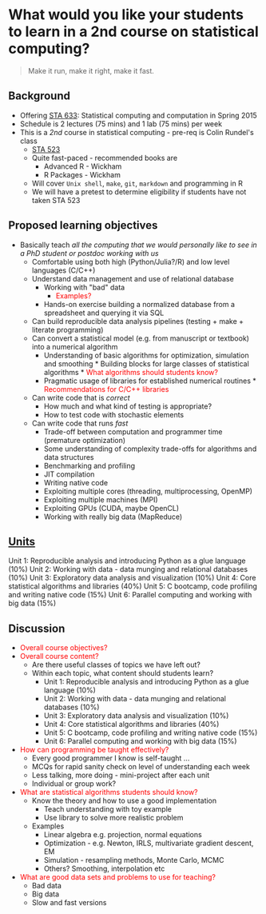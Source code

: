 What would you like your students to learn in a 2nd course on statistical computing?
========================================

> Make it run, make it right, make it fast.

Background
----------------------------------------

* Offering [STA 633](http://people.duke.edu/~ccc14/sta-633-2015/): Statistical computing and computation in Spring 2015
* Schedule is 2 lectures (75 mins) and 1 lab (75 mins) per week
* This is a *2nd* course in statistical computing - pre-req is Colin Rundel's class
    * [STA 523](https://stat.duke.edu/~cr173/Sta523_Fa14/)
    * Quite fast-paced - recommended books are
        * Advanced R - Wickham 
        * R Packages - Wickham
    * Will cover ```Unix shell```, ```make```, ```git```, ```markdown``` and programming in R
    * We will have a pretest to determine eligibility if students have not taken STA 523

Proposed learning objectives
----------------------------------------

* Basically teach *all the computing that we would personally like to see in a PhD student or postdoc working with us*
    * Comfortable using both high (Python/Julia?/R) and low level languages (C/C++)
    * Understand data management and use of relational database
		* Working with "bad" data
		    * <font color=red>Examples?</font>
        * Hands-on exercise building a normalized database from a spreadsheet and querying it via SQL
    * Can build reproducible data analysis pipelines (testing + make + literate programming)
    * Can convert a statistical model (e.g. from manuscript or textbook) into a numerical algorithm
        * Understanding of basic algorithms for optimization, simulation and smoothing
			   * Building blocks for large classes of statistical algorithms
               * <font color=red>What algorithms should students know?</font>
		* Pragmatic usage of libraries for established numerical routines
               * <font color=red>Recommendations for C/C++ libraries</font>
	* Can write code that is *correct*
	    * How much and what kind of testing is appropriate?
	    * How to test code with stochastic elements
	* Can write code that runs *fast*
		* Trade-off between computation and programmer time (premature optimization)
	    * Some understanding of complexity trade-offs for algorithms and data structures
        * Benchmarking and profiling
        * JIT compilation
        * Writing native code
        * Exploiting multiple cores (threading, multiprocessing, OpenMP)
        * Exploiting multiple machines (MPI)
        * Exploiting GPUs (CUDA, maybe OpenCL)
        * Working with really big data (MapReduce)

[Units](http://localhost:8888/tree)
----------------------------------------

Unit 1: Reproducible analysis and introducing Python as a glue language (10%)
Unit 2: Working with data - data munging and relational databases (10%)
Unit 3: Exploratory data analysis and visualization (10%)
Unit 4: Core statistical algorithms and libraries (40%)
Unit 5: C bootcamp, code profiling and writing native code (15%)
Unit 6: Parallel computing and working with big data (15%)

Discussion
----------------------------------------

* <font color=red>Overall course objectives?</font>
* <font color=red>Overall course content?</font>
    * Are there useful classes of topics we have left out?
    * Within each topic, what content should students learn?
        * Unit 1: Reproducible analysis and introducing Python as a glue language (10%)
        * Unit 2: Working with data - data munging and relational databases (10%) 
        * Unit 3: Exploratory data analysis and visualization (10%)
        * Unit 4: Core statistical algorithms and libraries (40%)
        * Unit 5: C bootcamp, code profiling and writing native code (15%)
        * Unit 6: Parallel computing and working with big data (15%)
* <font color=red>How can programming be taught effectively?</font>
    * Every good programmer I know is self-taught ...
    * MCQs for rapid sanity check on level of understanding each week
    * Less talking, more doing - mini-project after each unit
    * Individual or group work?
* <font color=red>What are statistical algorithms students should know?</font>
    * Know the theory and how to use a good implementation
        * Teach understanding with toy example
		* Use library to solve more realistic problem
    * Examples
	    * Linear algebra e.g. projection, normal equations
        * Optimization - e.g. Newton, IRLS, multivariate gradient descent, EM
        * Simulation - resampling methods, Monte Carlo, MCMC
        * Others? Smoothing, interpolation etc
* <font color=red>What are good data sets and problems to use for teaching?</font>
	* Bad data
	* Big data
	* Slow and fast versions 
